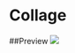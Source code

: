 # Collage
##Preview
![](https://cloud.githubusercontent.com/assets/8221314/7955384/9ed4cc8a-09e0-11e5-897b-cca2273afe9a.gif)

